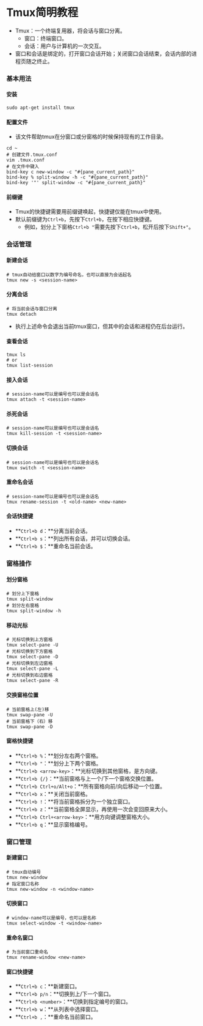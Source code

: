 # Tmux简明教程

* Tmux：一个终端复用器，将会话与窗口分离。
  * 窗口：终端窗口。
  * 会话：用户与计算机的一次交互。
* 窗口和会话是绑定的，打开窗口会话开始；关闭窗口会话结束，会话内部的进程页随之终止。

### 基本用法

#### 安装

```shell
sudo apt-get install tmux
```

#### 配置文件

* 该文件帮助tmux在分窗口或分窗格的时候保持现有的工作目录。

```shell
cd ~
# 创建文件.tmux.conf
vim .tmux.conf
# 在文件中键入
bind-key c new-window -c "#{pane_current_path}"
bind-key % split-window -h -c "#{pane_current_path}"
bind-key '"' split-window -c "#{pane_current_path}"
```

#### 前缀键

* Tmux的快捷键需要用前缀键唤起，快捷键仅能在tmux中使用。
* 默认前缀键为`Ctrl+b`，先按下`Ctrl+b`，在按下相应快捷键。
  * 例如，划分上下窗格`Ctrl+b "`需要先按下`Ctrl+b`，松开后按下`Shift+"`。

### 会话管理

#### 新建会话

```shell
# tmux自动给窗口以数字为编号命名，也可以直接为会话起名
tmux new -s <session-name>
```

#### 分离会话

```shell
# 将当前会话与窗口分离
tmux detach
```

* 执行上述命令会退出当前tmux窗口，但其中的会话和进程仍在后台运行。

#### 查看会话

```shell
tmux ls
# or
tmux list-session
```

#### 接入会话

```shell
# session-name可以是编号也可以是会话名
tmux attach -t <session-name>
```

#### 杀死会话

```shell
# session-name可以是编号也可以是会话名
tmux kill-session -t <session-name>
```

#### 切换会话

```shell
# session-name可以是编号也可以是会话名
tmux switch -t <session-name>
```

#### 重命名会话

```shell
# session-name可以是编号也可以是会话名
tmux rename-session -t <old-name> <new-name>
```

#### 会话快捷键

* **`Ctrl+b d`：**分离当前会话。
* **`Ctrl+b s`：**列出所有会话，并可以切换会话。
* **`Ctrl+b $`：**重命名当前会话。

### 窗格操作

#### 划分窗格

```shell
# 划分上下窗格
tmux split-window
# 划分左右窗格
tmux split-window -h
```

#### 移动光标

```shell
# 光标切换到上方窗格
tmux select-pane -U
# 光标切换到下方窗格
tmux select-pane -D
# 光标切换到左边窗格
tmux select-pane -L
# 光标切换到右边窗格
tmux select-pane -R
```

#### 交换窗格位置

```shell
# 当前窗格上(左)移
tmux swap-pane -U
# 当前窗格下（右）移
tmux swap-pane -D
```

#### 窗格快捷键

* **`Ctrl+b %`：**划分左右两个窗格。
* **`Ctrl+b "`：**划分上下两个窗格。
* **`Ctrl+b <arrow-key>`：**光标切换到其他窗格，<arrow-key>是方向键。
* **`Ctrl+b {/}`：**当前窗格与上一个/下一个窗格交换位置。
* **`Ctrl+b Ctrl+o/Alt+o`：**所有窗格向前/向后移动一个位置。
* **`Ctrl+b x`：**关闭当前窗格。
* **`Ctrl+b !`：**将当前窗格拆分为一个独立窗口。
* **`Ctrl+b z`：**当前窗格全屏显示，再使用一次会变回原来大小。
* **`Ctrl+b Ctrl+<arrow-key>`：**用方向键调整窗格大小。
* **`Ctrl+b q`：**显示窗格编号。

### 窗口管理

#### 新建窗口

```shell
# tmux自动编号
tmux new-window
# 指定窗口名称
tmux new-window -n <window-name>
```

#### 切换窗口

```shell
# window-name可以是编号，也可以是名称
tmux select-window -t <window-name>
```

#### 重命名窗口

```shell
# 为当前窗口重命名
tmux rename-window <new-name>
```

#### 窗口快捷键

* **`Ctrl+b c`：**新建窗口。
* **`Ctrl+b p/n`：**切换到上/下一个窗口。
* **`Ctrl+b <number>`：**切换到指定编号的窗口。
* **`Ctrl+b w`：**从列表中选择窗口。
* **`Ctrl+b ,`：**重命名当前窗口。

